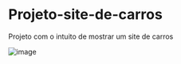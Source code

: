 # Projeto-site-de-carros
Projeto com o intuito de mostrar um site de carros 

![image](https://user-images.githubusercontent.com/77518236/189434615-85175b94-b605-43a5-823c-9d48bd6b8586.png)

